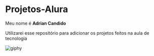 # Projetos-Alura

Meu nome é **Adrian Candido**

Utilizarei esse repositório para adicionar os projetos feitos na aula de tecnologia

![giphy](https://github.com/SoldatBr/Projetos-Alura/assets/170033474/88b01c00-f830-49a5-a3eb-348283f51d85)
